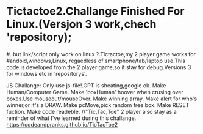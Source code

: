 # Tictactoe2.Challange Finished For Linux.(Versjon 3 work,chech 'repository);
#..but link/script only work on linux ?.Tictactoe,my 2 player game works for #andoid,windows,Linux, regaedless of smartphone/tab/laptop use.This code is developed from the 2 player game,so it stay for debug.Versions 3 for windows etc in 'repositorys'.

JS Challange: Only use js-file!.GPT is sheating,google ok. 
Make Human/Computer Game.
Make 'boxHuman' hoover when crusing over boxes.Use mouseout/mouseOver.
Make winning array.
Make alert for who's winner,or if's a DRAW.
Make pcMove,pick random free box.
Make RESET fuction.
Make code readeble.
//"Tic,Tac,Toe" 2 player also stay as a reminder of what I've learned during this challange.
https://codeandpranks.github.io/TicTacToe2
